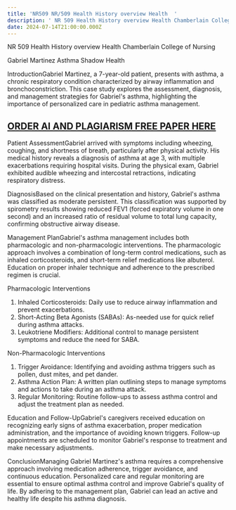 ```yaml
---
title: 'NR509 NR/509 Health History overview Health  '
description: ' NR 509 Health History overview Health Chamberlain College of Nursing'
date: 2024-07-14T21:00:00.000Z
---
```


 NR 509 Health History overview Health Chamberlain College of Nursing

Gabriel Martinez Asthma Shadow Health

IntroductionGabriel Martinez, a 7-year-old patient, presents with asthma, a chronic respiratory condition characterized by airway inflammation and bronchoconstriction. This case study explores the assessment, diagnosis, and management strategies for Gabriel's asthma, highlighting the importance of personalized care in pediatric asthma management.

## [ORDER AI AND PLAGIARISM FREE PAPER HERE](https://nursingschooltutors.com/)

Patient AssessmentGabriel arrived with symptoms including wheezing, coughing, and shortness of breath, particularly after physical activity. His medical history reveals a diagnosis of asthma at age 3, with multiple exacerbations requiring hospital visits. During the physical exam, Gabriel exhibited audible wheezing and intercostal retractions, indicating respiratory distress.

DiagnosisBased on the clinical presentation and history, Gabriel's asthma was classified as moderate persistent. This classification was supported by spirometry results showing reduced FEV1 (forced expiratory volume in one second) and an increased ratio of residual volume to total lung capacity, confirming obstructive airway disease.

Management PlanGabriel's asthma management includes both pharmacologic and non-pharmacologic interventions. The pharmacologic approach involves a combination of long-term control medications, such as inhaled corticosteroids, and short-term relief medications like albuterol. Education on proper inhaler technique and adherence to the prescribed regimen is crucial.

Pharmacologic Interventions

1. Inhaled Corticosteroids: Daily use to reduce airway inflammation and prevent exacerbations.
2. Short-Acting Beta Agonists (SABAs): As-needed use for quick relief during asthma attacks.
3. Leukotriene Modifiers: Additional control to manage persistent symptoms and reduce the need for SABA.

Non-Pharmacologic Interventions

1. Trigger Avoidance: Identifying and avoiding asthma triggers such as pollen, dust mites, and pet dander.
2. Asthma Action Plan: A written plan outlining steps to manage symptoms and actions to take during an asthma attack.
3. Regular Monitoring: Routine follow-ups to assess asthma control and adjust the treatment plan as needed.

Education and Follow-UpGabriel's caregivers received education on recognizing early signs of asthma exacerbation, proper medication administration, and the importance of avoiding known triggers. Follow-up appointments are scheduled to monitor Gabriel's response to treatment and make necessary adjustments.

ConclusionManaging Gabriel Martinez's asthma requires a comprehensive approach involving medication adherence, trigger avoidance, and continuous education. Personalized care and regular monitoring are essential to ensure optimal asthma control and improve Gabriel's quality of life. By adhering to the management plan, Gabriel can lead an active and healthy life despite his asthma diagnosis.
